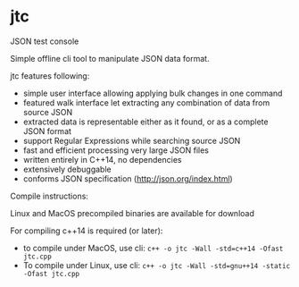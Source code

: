 # jtc
JSON test console 

Simple offline cli tool to manipulate JSON data format.

jtc features following:
  - simple user interface allowing applying bulk changes in one command
  - featured walk interface let extracting any combination of data from source JSON
  - extracted data is representable either as it found, or as a complete JSON format
  - support Regular Expressions while searching source JSON
  - fast and efficient processing very large JSON files
  - written entirely in C++14, no dependencies
  - extensively debuggable
  - conforms JSON specification (http://json.org/index.html)


Compile instructions:

Linux and MacOS precompiled binaries are available for download

For compiling c++14 is required (or later):
  - to compile under MacOS, use cli: `c++ -o jtc -Wall -std=c++14 -Ofast jtc.cpp`
  - To compile under Linux, use cli: `c++ -o jtc -Wall -std=gnu++14 -static -Ofast jtc.cpp`
  
